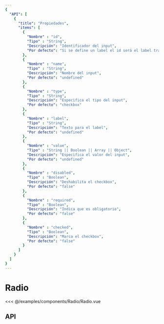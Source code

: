 ```yaml
---
{
  "API": [
    {
      "title": "Propiedades",
      "items": [
        {
          "Nombre" : "id",
          "Tipo" : "String",
          "Descripción": "Identificador del input",
          "Por defecto": "Si se define un label el id será el label transformando sin carácteres especiales. Si no está definido el label será undefined"
        },
        {
          "Nombre" : "name",
          "Tipo" : "String",
          "Descripción": "Nombre del input",
          "Por defecto": "undefined"
        },
        {
          "Nombre" : "type",
          "Tipo" : "String",
          "Descripción": "Especifica el tipo del input",
          "Por defecto": "checkbox"
        },
        {
          "Nombre" : "label",
          "Tipo" : "String",
          "Descripción": "Texto para el label",
          "Por defecto": "undefined"
        },
        {
          "Nombre" : "value",
          "Tipo" : "String || Boolean || Array || Object",
          "Descripción": "Especifica el valor del input",
          "Por defecto": "undefined"
        },
        {
          "Nombre" : "disabled",
          "Tipo" : "Boolean",
          "Descripción": "Deshabilita el checkbox",
          "Por defecto": "false"
        },            
        {
          "Nombre" : "required",
          "Tipo" : "Boolean",
          "Descripción": "Indica que es obligatorio",
          "Por defecto": "false"
        },         
        {
          "Nombre" : "checked",
          "Tipo" : "Boolean",
          "Descripción": "Marca el checkbox",
          "Por defecto": "false"
        }
      ] 
    }
  ]
}
---
```


# Radio

<Preview>
  <template slot="demo">
    <components-Radio-Radio />
  </template>

  <<< @/examples/components/Radio/Radio.vue
</Preview>

## API

<Api/>


